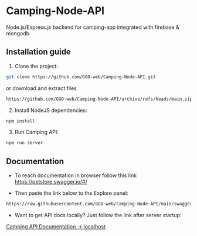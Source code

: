 # Camping-Node-API

Node.js/Express.js backend for camping-app integrated with firebase &amp; mongodb

## Installation guide

1. Clone the project:

```bash
git clone https://github.com/GGO-web/Camping-Node-API.git
```

or download and extract files

```bash
https://github.com/GGO-web/Camping-Node-API/archive/refs/heads/main.zip
```

2. Install NodeJS dependencies:

```bash
npm install
```

3. Run Camping API:

```bash
npm run server
```

## Documentation

- To reach documentation in browser follow this link <https://petstore.swagger.io/#/>

- Then paste the link below to the Explore panel:

```txt
https://raw.githubusercontent.com/GGO-web/Camping-Node-API/main/swagger.yaml
```

- Want to get API docs locally? Just follow the link after server startup:

[Camping API Documentation -> localhost](https://localhost:8080/api-docs)
